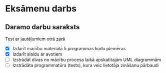 # Eksāmenu darbs



## Daramo darbu saraksts
Test ar jautājumiem otrā zarā
- [x] Izdarīt macību materiālā 5 programmas kodu piemērus
- [x] Izdarīt slaidu ar avotiem
- [ ] Izstrādāt divas no mācību procesa laikā apskatītajām UML diagrammām
- [ ] Izstrādāta programmatūra (tests), kura veic lietotāja zināšanu pārbaudi
